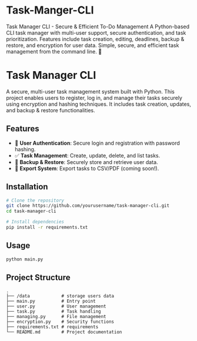 # Task-Manger-CLI
Task Manager CLI - Secure &amp; Efficient To-Do Management A Python-based CLI task manager with multi-user support, secure authentication, and task prioritization. Features include task creation, editing, deadlines, backup &amp; restore, and encryption for user data. Simple, secure, and efficient task management from the command line. 🚀

# Task Manager CLI

A secure, multi-user task management system built with Python. This project enables users to register, log in, and manage their tasks securely using encryption and hashing techniques. It includes task creation, updates, and backup & restore functionalities.

## Features
- 🔑 **User Authentication**: Secure login and registration with password hashing.
- ✅ **Task Management**: Create, update, delete, and list tasks.
- 🔄 **Backup & Restore**: Securely store and retrieve user data.
- 📂 **Export System**: Export tasks to CSV/PDF (coming soon!).

## Installation
```sh
# Clone the repository
git clone https://github.com/yourusername/task-manager-cli.git
cd task-manager-cli

# Install dependencies
pip install -r requirements.txt
```

## Usage
```sh
python main.py
```

## Project Structure
```
.
├── /data            # storage users data
├── main.py          # Entry point
├── user.py          # User management
├── task.py          # Task handling
├── managing.py      # File management
├── encryption.py    # Security functions
├── requirements.txt # requirements 
└── README.md        # Project documentation 
```

